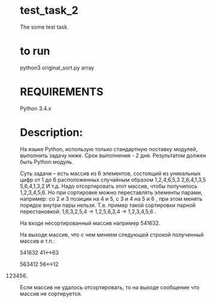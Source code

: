 # test_task_2
The some test task.

# to run
python3 original_sort.py array

# REQUIREMENTS
Python 3.4.x

# Description:
На языке Python, использую только стандартную поставку модулей, выполнить задачу ниже.
Срок выполнения -  2 дня. Результатом должен быть Python модуль.

Суть задачи – есть массив из 6 элементов, состоящий из уникальных цифр от 1 до 6 расположенных случайным образом
1,2,4,6,5,3
2,6,4,1,3,5
5,6,4,1,3,2
И т.д.
Надо отсортировать этот массив, чтобы получилось 1,2,3,4,5,6. Но при сортировке можно переставлять элементы парами,  например: со 2 и 3 позиции на 4 и 5, с 3 и 4 на 5 и 6 , при этом менять порядок внутри пары нельзя. Т.е. пример такой сортировки парной перестановкой:
1,6,3,2,5,4  ->   1,2,5,6,3,4  ->  1,2,3,4,5,6 .

На входе несортированный массив например
541632.

На выходе массив, что с чем меняем следующей строкой полученный массив и т.п.:

541632 41<->63

563412 56<->12

123456.

Если массив не удалось отсортировать, то на выходе сообщение что массив не сортируется.

